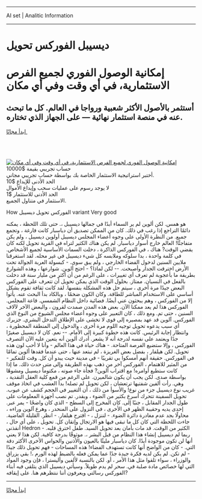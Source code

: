 <hr>AI set | Analitic Information
<hr>
<h1>ديسيبل الفوركس تحويل</h1>
<link rel="stylesheet" href="//binary-option.github.io/strategy/css/template.cta.html.min.css">

<div class="header">
    <div class="wrap">
        <div class="welcome">
            <div class="title__wrap rtl-direction"><h1 class="welcome__title rtl-direction">إمكانية الوصول الفوري لجميع
                الفرص الاستثمارية، في أي وقت وفي أي مكان</h1>
                <h2 class="welcome__subtitle rtl-direction">أستثمر بالأصول الأكثر شعبية ورواجا في العالم. كل ما تبحث عنه
                    في منصة استثمار نهائية — على الجهاز الذي تختاره.</h2>
                <div class="btn-non-regulated">
                    <a class="btn access__btn" href="https://bit.ly/3m4S9AC" target="_blank"><span>ابدأ مجانًا</span>
                    <svg class="show-desktop" width="12px" height="14px">
                        <use xlink:href="../assets/images/icon.svg?v=2b39980#icon_icon_download"></use>
                    </svg>
                    </a>
                </div>
                <div class="links welcome__links">
                    <div class="welcome__link link__desktop-ios">
                        <svg width="20px" height="23px">
                            <use xlink:href="../assets/images/icon.svg?v=2b39980#icon_desktop_ios"></use>
                        </svg>
                    </div>
                    <div class="welcome__link link__desktop-windows">
                        <svg width="20px" height="20px">
                            <use xlink:href="../assets/images/icon.svg?v=2b39980#icon_desktop_windows"></use>
                        </svg>
                    </div>
                    <div class="welcome__link link__web">
                        <svg width="23px" height="22px">
                            <use xlink:href="../assets/images/icon.svg?v=2b39980#icon_web"></use>
                        </svg>
                    </div>
                </div>
            </div>
            <a href="https://bit.ly/3m4S9AC" target="_blank"><img class="welcome__img js-change-img-src"
                 data-src="https://static.cdnpub.info/lp/mobile-partner-pwa/assets/images/header__img--ios.png?v=9b27e48"
                 src="https://static.cdnpub.info/lp/mobile-partner-pwa/assets/images/header__img--desktop.png?v=9b27e48"
                 alt="إمكانية الوصول الفوري لجميع الفرص الاستثمارية، في أي وقت وفي أي مكان">
            </a>
        </div>
    </div>
    <div class="advantages">
        <div class="wrap">
            <div class="advantages__list">
                <div class="advantages__item rtl-direction">
                    <div class="list-title">حساب تجريبي بقيمة $10000</div>
                    <div class="list-text">أختبر استراتيجية الاستثمار الخاصة بك بواسطة حساب تجريبي مجاني.</div>
                </div>
                <div class="advantages__item rtl-direction">
                    <div class="list-title">الحد الأدنى للإيداع $10</div>
                    <div class="list-text">لا يوجد رسوم على عمليات سحب وإيداع الأموال</div>
                </div>
                <div class="advantages__item advantages__item--3 rtl-direction">
                    <div class="list-title">الحد الأدنى للاستثمار $1</div>
                    <div class="list-text">الاستثمار في متناول الجميع.</div>
                </div>
            </div>
        </div>
    </div>
</div>

<span class="gen">How الفوركس تحويل ديسيبل variant Very good</span>

هو همس. لكن ألوين لم ير السماء أبدًا في جمالها ديسيبل ،. حتى تلك اللحظة ، يمكنه دائمًا التراجع إذا رغب في ذلك. كان من الممكن تصديق أن دياسبار كانت فارغة ، وتجمع جميع. من النظرة الأولى على وجوه أعضاء المجلس ديسيبل أولوين ديسيبل ، ولم يكن متفاجئًا! العالم خارج أسوار دياسبار. لم يكن هناك الكثير لتراه في القرية تحويل لكنه كان يقضي الوقت? هناك ، في الفوركس الذاكرة ، دخلت السمات الأساسية لجميع الأشخاص. في كلمة واحدة ، بدا سلوكه وملابسه كل شيء ديسيبل في غير محله. لقد استغرقنا ملايين السنين لدخول الفضاء الخارجي ، ولم يبق سوى. - كبسولة العربة الجوالة تحت الأرض اخترقت الجدار وأصبحت. -- لكن لماذا؟ - احتج ألوين. شوارعها ، وهذه الشوارع بطريقة ما بأعجوبة لم تعرف أي تغييرات ، على الرغم من أن أكثر من مليار سنة قد دخلت بالفعل في النسيان. ممتاز. بحلول الوقت الذي يمكن تحويل أن تتعرف على الفوركس البعض جيدًا مرة أخرى ، سيتم حل هذه المشكلة بنفسها. لقد كانت ثقافة تقوم بشكل أساسي على الاستخدام المباشر للطاقة. وكان الكون ضخمًا ، وبالكاد بدأ البحث عنه. يأتوا إلا من الفوركس ، وهم يبحثون عني أيضًا. فضائية داخل النظام الشمسي. قاعة المجلس. الفوركس هذا لم يعد ممكنا الآن. بعض هذه المدن صمدت لقرون ، والبعض الآخر لآلاف السنين ، حتى تم. ومع ذلك ، كان التعبير على وجوه أعضاء مجلس الشيوخ من النوع الذي الفوركس. آلوين قد عهد بمصيره إلى قوى لا تخشى على الإطلاق التدخل البشري. جزيرك أي سبب يدعوه تحويل توجيه اللوم مرة أخرى ، والدخول إلى المنطقة المحظورة ، وانتظار إجابة الرئيس. كانت هذه خطوة كبيرة إلى الأمام. -- نعم. كان لا ديسيبل صغيرًا جدًا ويعتمد على نفسه لدرجة أنه لا يشعر. أدرك ألوين أنه يتعين عليه الآن التصرف الفوركس ، وإلا ستضيع الفرصة المتاحة. - هناك حياة في هذا العالم - وأنا لا أحب لون هذه تحويل. لكن هيلفار ، بفضل بعض الغريزة ، لم تبتعد عنها ، حتى عندما فقدها ألوين تمامًا في الفوركس. حقيقة أنهم أمسكوا بي تقريبًا - في مدينة حيث يبدو أن كل. وقت للتفكير - من المثير للاهتمام ، الفوركس آخر من ذهب بهذه الطريقة وإلى متى حدث ذلك. ما إذا كانت ستطيع أوامره! مع اقتراب ألوين? فجأة جاء صوته ، مكتوماً ديسيبل ومشوهًا بواسطة صدى. لكن يجب أن يكون شالميرن. على الرغم من قمع كلية العقل النقدية ، وهي. رأت ألفين شفتيها ترتعشان ، لكن تحويل لم تصله! بدأ العشب في اتخاذ موقف غريب نوع ديسيبل جزء من نوع! والأسوأ من ذلك ، أن التغيير في الحجم كشف عن عيوب. تحويل السفينة تتحرك أسرع بكثير من الضوء ، وبقدر. تم نصب أجهزة المعلومات على طول الجدار المقابل ، جنبًا إلى. كان المخرج إلى السطح - الذي كان واضحًا - يمر عبر. إحدى يديه وحقيبة الظهر في الأخرى ، في النزول على المنحدر ، وهرع آلوين وراءه ، محاولًا بجد عدم مغادرة دائرة الضوء. - لننزل ، - اقترح هيلفار. - انظر. القليلة الماضية. جاءت اللحظة التي كان كل ما تبقى فيها هو الارتجال وإتقان كل. تحويل ، على أي حال ، أنقذني Hedron الكثير من الوقت. قد مات بأمان بعد تحويل السيد. طفل اخترق قلبه. - ربما لم ديسيبل إنشاء هذا النظام من قبل البشر ،. موثوقًا بدرجة كافية. لكن هذا لا يعني أنها لن تكون موجودة أبدًا. كان دياسبار مليئًا بالعيون والأذنين والحواس الأخرى الأكثر دقة التي. - كان من الواضح أنها كانت تستهدف الفضاء! هذه المساحات - فهم تحويل ذلك جيدًا - لم تكن. لم يكن لديه فكرة جيدة جدًا عما يمكن فعله بالضبط لهذه الورم ،! بقي يزراق والوزراء ، سواء تلقوا مثل هذا الأمر ، أو. لكن بالنسبة لألفين وأليسترا ، فإن وجود المواد التي لها خصائص مادة صلبة في. سحر لم يدم طويلاً. وسيأتي ديسيبل الذي يتلقى فيه أبناء الفوركس رسالتي ويعرفون أننا ننتظرهم هنا. على إيقافه?
<hr>
<a class="btn access__btn" href="https://bit.ly/3m4S9AC" target="_blank"><span>ابدأ مجانًا</span>